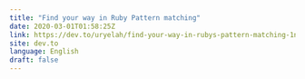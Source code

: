 ```yaml
---
title: "Find your way in Ruby Pattern matching"
date: 2020-03-01T01:58:25Z
link: https://dev.to/uryelah/find-your-way-in-rubys-pattern-matching-1n43?utm_medium=RSS&utm_source=news.12bit.vn
site: dev.to
language: English
draft: false
---
```

